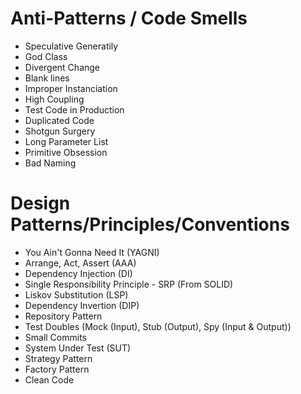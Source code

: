 # Anti-Patterns / Code Smells
- Speculative Generatily
- God Class
- Divergent Change
- Blank lines
- Improper Instanciation
- High Coupling
- Test Code in Production
- Duplicated Code
- Shotgun Surgery
- Long Parameter List
- Primitive Obsession
- Bad Naming

# Design Patterns/Principles/Conventions
- You Ain't Gonna Need It (YAGNI)
- Arrange, Act, Assert (AAA)
- Dependency Injection (DI)
- Single Responsibility Principle - SRP (From SOLID)
- Liskov Substitution (LSP)
- Dependency Invertion (DIP)
- Repository Pattern
- Test Doubles (Mock (Input), Stub (Output), Spy (Input & Output))
- Small Commits
- System Under Test (SUT)
- Strategy Pattern
- Factory Pattern
- Clean Code